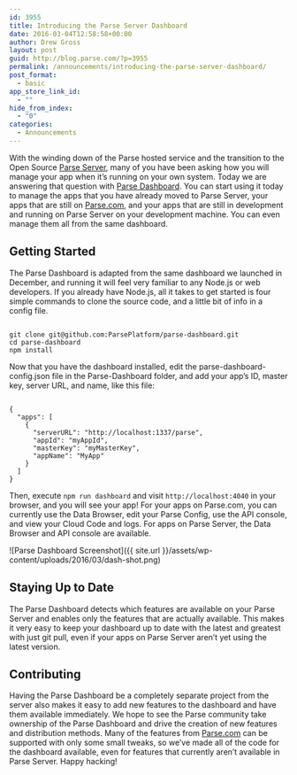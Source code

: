```yaml
---
id: 3955
title: Introducing the Parse Server Dashboard
date: 2016-03-04T12:58:58+00:00
author: Drew Gross
layout: post
guid: http://blog.parse.com/?p=3955
permalink: /announcements/introducing-the-parse-server-dashboard/
post_format:
  - basic
app_store_link_id:
  - ""
hide_from_index:
  - "0"
categories:
  - Announcements
---
```

With the winding down of the Parse hosted service and the transition to the Open Source <a href="http://blog.parse.com/announcements/what-is-parse-server/" target="_blank">Parse Server</a>, many of you have been asking how you will manage your app when it’s running on your own system. Today we are answering that question with <a href="https://github.com/ParsePlatform/parse-dashboard" target="_blank">Parse Dashboard</a>. You can start using it today to manage the apps that you have already moved to Parse Server, your apps that are still on <a href="http://parse.com/" target="_blank">Parse.com</a>, and your apps that are still in development and running on Parse Server on your development machine. You can even manage them all from the same dashboard.

## Getting Started

The Parse Dashboard is adapted from the same dashboard we launched in December, and running it will feel very familiar to any Node.js or web developers. If you already have Node.js, all it takes to get started is four simple commands to clone the source code, and a little bit of info in a config file.

<pre class="line-numbers"><code class="language-bash">
git clone git@github.com:ParsePlatform/parse-dashboard.git
cd parse-dashboard
npm install
</code></pre>

Now that you have the dashboard installed, edit the parse-dashboard-config.json file in the Parse-Dashboard folder, and add your app’s ID, master key, server URL, and name, like this file:

<pre class="line-numbers"><code class="language-javascript">
{
  "apps": [
    {
      "serverURL": "http://localhost:1337/parse",
      "appId": "myAppId",
      "masterKey": "myMasterKey",
      "appName": "MyApp"
    }
  ]
}
</code></pre>

Then, execute `npm run dashboard` and visit `http://localhost:4040` in your browser, and you will see your app! For your apps on Parse.com, you can currently use the Data Browser, edit your Parse Config, use the API console, and view your Cloud Code and logs. For apps on Parse Server, the Data Browser and API console are available.

![Parse Dashboard Screenshot]({{ site.url }}/assets/wp-content/uploads/2016/03/dash-shot.png)

## Staying Up to Date

The Parse Dashboard detects which features are available on your Parse Server and enables only the features that are actually available. This makes it very easy to keep your dashboard up to date with the latest and greatest with just git pull, even if your apps on Parse Server aren’t yet using the latest version.

## Contributing

Having the Parse Dashboard be a completely separate project from the server also makes it easy to add new features to the dashboard and have them available immediately. We hope to see the Parse community take ownership of the Parse Dashboard and drive the creation of new features and distribution methods. Many of the features from <a href="http://parse.com/" target="_blank">Parse.com</a> can be supported with only some small tweaks, so we’ve made all of the code for the dashboard available, even for features that currently aren’t available in Parse Server. Happy hacking!